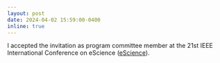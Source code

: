 ```yaml
---
layout: post
date: 2024-04-02 15:59:00-0400
inline: true
---
```


I accepted the invitation as program committee member at the 21st IEEE International Conference on eScience ([eScience](http://www.escience-conference.org/2025/)).